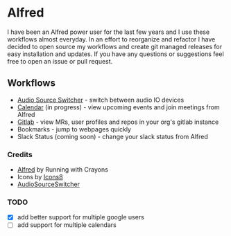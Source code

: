 # Alfred

I have been an Alfred power user for the last few years and I use these workflows almost everyday. In an effort to reorganize and refactor I have decided to open source my workflows and create git managed releases for easy installation and updates. If you have any questions or suggestions feel free to open an issue or pull request.

## Workflows

- [Audio Source Switcher](./audio-source/readme.md) - switch between audio IO devices
- [Calendar](./meetings-calendar/readme.md) (in progress) - view upcoming events and join meetings from Alfred
- [Gitlab](./gitlab/readme.md) - view MRs, user profiles and repos in your org's gitlab instance
- Bookmarks - jump to webpages quickly
- Slack Status (coming soon) - change your slack status from Alfred

### Credits

- [Alfred](https://www.alfredapp.com/) by Running with Crayons
- Icons by [Icons8](https://icons8.com/)
- [AudioSourceSwitcher](https://github.com/deweller/switchaudio-osx)

### TODO

- [x] add better support for multiple google users
- [ ] add support for multiple calendars
